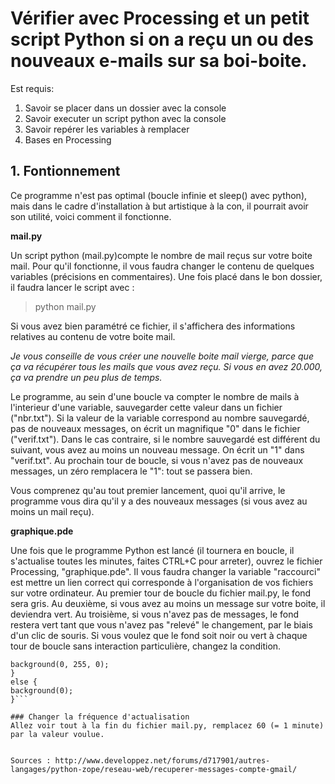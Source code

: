 # Vérifier avec Processing et un petit script Python si on a reçu un ou des nouveaux e-mails sur sa boi-boite.

Est requis:

1. Savoir se placer dans un dossier avec la console
2. Savoir executer un script python avec la console
3. Savoir repérer les variables à remplacer
4. Bases en Processing

## 1. Fontionnement

Ce programme n'est pas optimal (boucle infinie et sleep() avec python), mais dans le cadre d'installation à but artistique à la con, il pourrait avoir son utilité, voici comment il fonctionne.

**mail.py**

Un script python (mail.py)compte le nombre de mail reçus sur votre boite mail. Pour qu'il fonctionne, il vous faudra changer le contenu de quelques variables (précisions en commentaires). Une fois placé dans le bon dossier, il faudra lancer le script avec : 

> python mail.py

Si vous avez bien paramétré ce fichier, il s'affichera des informations relatives au contenu de votre boite mail.

*Je vous conseille de vous créer une nouvelle boite mail vierge, parce que ça va récupérer tous les mails que vous avez reçu. Si vous en avez 20.000, ça va prendre un peu plus de temps.*

Le programme, au sein d'une boucle va compter le nombre de mails à l'interieur d'une variable, sauvegarder cette valeur dans un fichier ("nbr.txt"). Si la valeur de la variable correspond au nombre sauvegardé, pas de nouveaux messages, on écrit un magnifique "0" dans le fichier ("verif.txt"). Dans le cas contraire, si le nombre sauvegardé est différent du suivant, vous avez au moins un nouveau message. On écrit un "1" dans "verif.txt". Au prochain tour de boucle, si vous n'avez pas de nouveaux messages, un zéro remplacera le "1": tout se passera bien.

Vous comprenez qu'au tout premier lancement, quoi qu'il arrive, le programme vous dira qu'il y a des nouveaux messages (si vous avez au moins un mail reçu).

**graphique.pde**

Une fois que le programme Python est lancé (il tournera en boucle, il s'actualise toutes les minutes, faites CTRL+C pour arreter), ouvrez le fichier Processing, "graphique.pde". Il vous faudra changer la variable "raccourci" est mettre un lien correct qui corresponde à l'organisation de vos fichiers sur votre ordinateur.
Au premier tour de boucle du fichier mail.py, le fond sera gris. Au deuxième, si vous avez au moins un message sur votre boite, il deviendra vert. Au troisième, si vous n'avez pas de messages, le fond restera vert tant que vous n'avez pas "relevé" le changement, par le biais d'un clic de souris. Si vous voulez que le fond soit noir ou vert à chaque tour de boucle sans interaction particulière, changez la condition.

``` if(numero == 1){
background(0, 255, 0);
}
else {
background(0);
}```

### Changer la fréquence d'actualisation
Allez voir tout à la fin du fichier mail.py, remplacez 60 (= 1 minute) par la valeur voulue.


Sources : http://www.developpez.net/forums/d717901/autres-langages/python-zope/reseau-web/recuperer-messages-compte-gmail/



